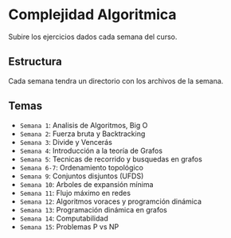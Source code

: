 # Complejidad Algoritmica 

Subire los ejercicios dados cada semana del curso.

## Estructura
Cada semana tendra un directorio con los archivos de la semana.


## Temas
- `Semana 1`: Analisis de Algoritmos, Big O
- `Semana 2`: Fuerza bruta y Backtracking
- `Semana 3`: Divide y Vencerás
- `Semana 4`: Introducción a la teoría de Grafos
- `Semana 5`: Tecnicas de recorrido y busquedas en grafos
- `Semana 6-7`: Ordenamiento topológico
- `Semana 9`: Conjuntos disjuntos (UFDS)
- `Semana 10`: Arboles de expansión mínima
- `Semana 11`: Flujo máximo en redes
- `Semana 12`: Algoritmos voraces y programción dinámica
- `Semana 13`: Programación dinámica en grafos
- `Semana 14`: Computabilidad
- `Semana 15`: Problemas P vs NP

